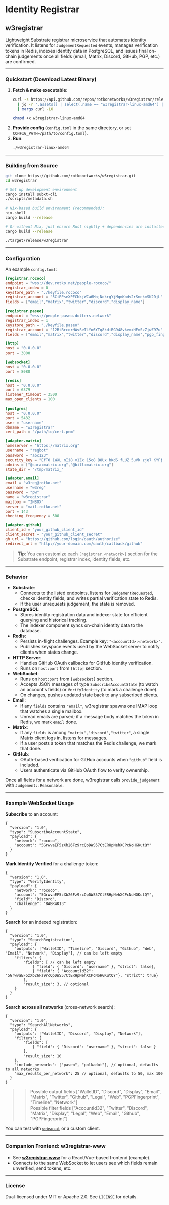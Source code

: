 # Identity Registrar

## w3registrar

Lightweight Substrate registrar microservice that automates identity verification.
It listens for `JudgementRequested` events, manages verification tokens in Redis,
indexes identity data in PostgreSQL, and issues final on-chain judgements once all fields 
(email, Matrix, Discord, GitHub, PGP, etc.) are confirmed.

---

### Quickstart (Download Latest Binary)

1. **Fetch & make executable**:
   ```bash
   curl -s https://api.github.com/repos/rotkonetworks/w3registrar/releases/latest \
     | jq -r '.assets[] | select(.name == "w3registrar-linux-amd64") | .browser_download_url' \
     | xargs curl -LO

   chmod +x w3registrar-linux-amd64
   ```
2. **Provide config** (`config.toml` in the same directory, or set `CONFIG_PATH=/path/to/config.toml`).
3. **Run**:
   ```bash
   ./w3registrar-linux-amd64
   ```

---

### Building from Source

```bash
git clone https://github.com/rotkonetworks/w3registrar.git
cd w3registrar

# Set up development environment
cargo install subxt-cli
./scripts/metadata.sh

# Nix-based build environment (recommended):
nix-shell
cargo build --release

# Or without Nix, just ensure Rust nightly + dependencies are installed:
cargo build --release

./target/release/w3registrar
```

---

### Configuration

An example `config.toml`:

```toml
[registrar.rococo]
endpoint = "wss://dev.rotko.net/people-rococo/"
registrar_index = 0
keystore_path = "./keyfile.rococo"
registrar_account = "5CiPPseXPECbkjWCa6MnjNokrgYjMqmKndv2rSnekmSK2DjL"
fields = ["email","matrix","twitter","discord","display_name"]

[registrar.paseo]
endpoint = "wss://people-paseo.dotters.network"
registrar_index = 1
keystore_path = "./keyfile.paseo"
registrar_account = "12BtBrcorHAvSeTLYo6YTq8kdiRG948vkvmxHEmSzZjwZ97u"
fields = ["email","matrix","twitter","discord","display_name","pgp_fingerprint","github"]

[http]
host = "0.0.0.0"
port = 3000

[websocket]
host = "0.0.0.0"
port = 8080

[redis]
host = "0.0.0.0"
port = 6379
listener_timeout = 3500
max_open_clients = 100

[postgres]
host = "0.0.0.0"
port = 5432
user = "username"
dbname = "w3registrar"
cert_path = "/path/to/cert.pem"

[adapter.matrix]
homeserver = "https://matrix.org"
username = "regbot"
password = "abc123"
security_key = "EfT0 1WXL nIi8 v1Zx 15c8 B8Ux bKdS fLUZ 5uVk zje7 KYFj ZiLf"
admins = ["@sara:matrix.org","@bill:matrix.org"]
state_dir = "/tmp/matrix_"

[adapter.email]
email = "w3reg@rotko.net"
username = "w3reg"
password = "pw"
name = "w3registrar"
mailbox = "INBOX"
server = "mail.rotko.net"
port = 143
checking_frequency = 500

[adapter.github]
client_id = "your_github_client_id"
client_secret = "your_github_client_secret"
gh_url = "https://github.com/login/oauth/authorize"
redirect_url = "http://your-domain.com/oauth/callback/github"
```

> **Tip**: You can customize each `[registrar.<network>]` section for the Substrate endpoint, registrar index, identity fields, etc.  

---

### Behavior

- **Substrate**:
  - Connects to the listed endpoints, listens for `JudgementRequested`, checks identity fields, and writes partial verification state to Redis.
  - If the user unrequests judgement, the state is removed.
- **PostgreSQL**:
  - Stores identity registration data and indexer state for efficient querying and historical tracking.
  - The indexer component syncs on-chain identity data to the database.
- **Redis**:
  - Persists in-flight challenges. Example key: `"<accountId>:<network>"`.
  - Publishes keyspace events used by the WebSocket server to notify clients when states change.
- **HTTP Server**:
  - Handles GitHub OAuth callbacks for GitHub identity verification.
  - Runs on `host:port` from `[http]` section.
- **WebSocket**:
  - Runs on `host:port` from `[websocket]` section.
  - Accepts JSON messages of type `SubscribeAccountState` (to watch an account's fields) or `VerifyIdentity` (to mark a challenge done).
  - On changes, pushes updated state back to any subscribed clients.
- **Email**:
  - If any `fields` contains `"email"`, w3registrar spawns one IMAP loop that watches a single mailbox.  
  - Unread emails are parsed; if a message body matches the token in Redis, we mark `email` done.
- **Matrix**:
  - If any `fields` is among `"matrix","discord","twitter"`, a single Matrix client logs in, listens for messages.  
  - If a user posts a token that matches the Redis challenge, we mark that done.
- **GitHub**:
  - OAuth-based verification for GitHub accounts when `"github"` field is included.
  - Users authenticate via GitHub OAuth flow to verify ownership.

Once all fields for a network are done, w3registrar calls `provide_judgement` with `Judgement::Reasonable`.

---

### Example WebSocket Usage

**Subscribe** to an account:
```jsonc
{
  "version": "1.0",
  "type": "SubscribeAccountState",
  "payload": {
    "network": "rococo",
    "account": "5GrwvaEF5zXb26Fz9rcQpDWS57CtERHpNehXCPcNoHGKutQY"
  }
}
```

**Mark Identity Verified** for a challenge token:
```jsonc
{
  "version": "1.0",
  "type": "VerifyIdentity",
  "payload": {
    "network": "rococo",
    "account": "5GrwvaEF5zXb26Fz9rcQpDWS57CtERHpNehXCPcNoHGKutQY",
    "field": "Discord",
    "challenge": "8ABR4K13"
  }
}
```

**Search** for an indexed registration:
```jsonc
{
  "version": "1.0",
  "type": "SearchRegistration",
  "payload": {
    "outputs": ["WalletID", "Timeline", "Discord", "Github", "Web", "Email", "Network", "Display"], // can be left empty
    "filters": {
        "fields": [ // can be left empty
            { "field": { "Discord": "username" }, "strict": false},
            { "field": { "AccountId32": "5GrwvaEF5zXb26Fz9rcQpDWS57CtERHpNehXCPcNoHGKutQY"}, "strict": true}
        ],
        "result_size": 3, // optional
    }
  }
}
```

**Search across all networks** (cross-network search):
```jsonc
{
  "version": "1.0",
  "type": "SearchAllNetworks",
  "payload": {
    "outputs": ["WalletID", "Discord", "Display", "Network"],
    "filters": {
        "fields": [
            { "field": { "Discord": "username" }, "strict": false }
        ],
        "result_size": 10
    },
    "include_networks": ["paseo", "polkadot"], // optional, defaults to all networks
    "max_results_per_network": 25 // optional, defaults to 50, max 100
  }
}
```
>> Possible output fields ["WalletID", "Discord", "Display", "Email", "Matrix", "Twitter", "Github", "Legal", "Web", "PGPFingerprint", "Timeline", "Network"]  
>> Possible filter fields ["AccountId32", "Twitter", "Discord", "Matrix", "Display", "Legal", "Web", "Email", "Github", "PGPFingerprint"]  

You can test with [`websocat`](https://github.com/vi/websocat) or a custom client.

---

### Companion Frontend: w3registrar-www

- See [**w3registrar-www**](https://github.com/rotkonetworks/w3registrar-www) for a React/Vue-based frontend (example).
- Connects to the same WebSocket to let users see which fields remain unverified, send tokens, etc.

---

### License

Dual-licensed under MIT or Apache 2.0. See `LICENSE` for details.
